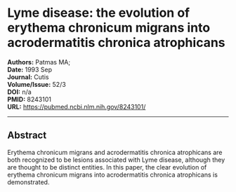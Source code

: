 # Lyme disease: the evolution of erythema chronicum migrans into acrodermatitis chronica atrophicans

**Authors:** Patmas MA;  
**Date:** 1993 Sep  
**Journal:** Cutis  
**Volume/Issue:** 52/3  
**DOI:** n/a  
**PMID:** 8243101  
**URL:** https://pubmed.ncbi.nlm.nih.gov/8243101/

---

## Abstract

Erythema chronicum migrans and acrodermatitis chronica atrophicans are both recognized to be lesions associated with Lyme disease, although they are thought to be distinct entities. In this paper, the clear evolution of erythema chronicum migrans into acrodermatitis chronica atrophicans is demonstrated.
